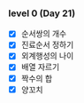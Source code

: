 ### level 0 (Day 21)

- [X] 순서쌍의 개수
- [X] 진료순서 정하기
- [X] 외계행성의 나이
- [X] 배열 자르기
- [X] 짝수의 합
- [X] 양꼬치

